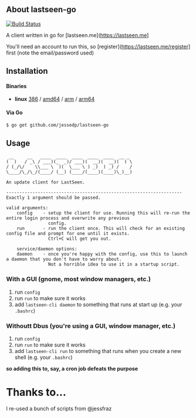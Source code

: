 ## About lastseen-go
[![Build Status](https://api.travis-ci.org/jessedp/lastseen-go.svg?branch=master)](https://travis-ci.org/jessedp/lastseen-go)

A client written in go for [lastseen.me](https://lastseen.me]

You'll need an account to run this, so [register](https://lastseen.me/register] first (note the email/password used)

## Installation

#### Binaries
- **linux** [386](https://github.com/jessedp/lastseen-go/releases/download/v0.1.0/lastseen-cli-linux-386) / [amd64](https://github.com/jessedp/lastseen-go/releases/download/v0.1.0/lastseen-cli-linux-amd64) / [arm](https://github.com/jessedp/lastseen-go/releases/download/v0.1.0/lastseen-cli-linux-arm) / [arm64](https://github.com/jessedp/lastseen-go/releases/download/v0.1.0/lastseen-cli-linux-arm64)

#### Via Go

```bash
$ go get github.com/jessedp/lastseen-go
```
## Usage

```conosle
 __     __   ____  ____  ____  ____  ____  __ _
(  )   / _\ / ___)(_  _)/ ___)(  __)(  __)(  ( \
/ (_/\/    \\___ \  )(  \___ \ ) _)  ) _) /    /
\____/\_/\_/(____/ (__) (____/(____)(____)\_)__)

An update client for LastSeen.

-------------------------------------------------------------------
Exactly 1 argument should be passed.

valid arguments:
    config    - setup the client for use. Running this will re-run the entire login process and overwrite any previous
                config.
    run       - run the client once. This will check for an existing config file and prompt for one until it exists.
                Ctrl+C will get you out.

    service/daemon options:
    daemon    - once you're happy with the config, use this to launch a daemon that you don't have to worry about.
                Not a horrible idea to use it in a startup script.
```

### With a GUI (gnome, most window managers, etc.)
1. run `config`
2. run `run` to make sure it works
3. add `lastseen-cli daemon` to something that runs at start up (e.g. your `.bashrc`)

### Withoutt Dbus (you're using a GUI, window manager, etc.)
1. run `config`
2. run `run` to make sure it works
3. add `lastseen-cli run` to something that runs when you create a new shell (e.g. your `.bashrc`)

__so adding this to, say, a cron job defeats the purpose__


# Thanks to...
I re-used a bunch of scripts from @jessfraz

